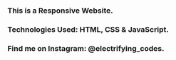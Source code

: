 ### This is a Responsive Website.

### Technologies Used: HTML, CSS & JavaScript.

### Find me on Instagram: @electrifying_codes.

[Instagram]:https://www.instagram.com/electrifying_codes/